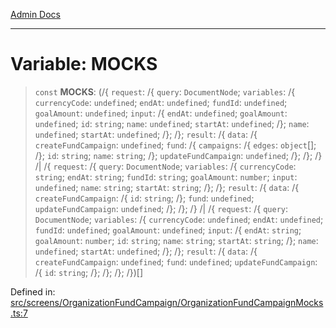[Admin Docs](/)

***

# Variable: MOCKS

> `const` **MOCKS**: (/{ `request`: /{ `query`: `DocumentNode`; `variables`: /{ `currencyCode`: `undefined`; `endAt`: `undefined`; `fundId`: `undefined`; `goalAmount`: `undefined`; `input`: /{ `endAt`: `undefined`; `goalAmount`: `undefined`; `id`: `string`; `name`: `undefined`; `startAt`: `undefined`; /}; `name`: `undefined`; `startAt`: `undefined`; /}; /}; `result`: /{ `data`: /{ `createFundCampaign`: `undefined`; `fund`: /{ `campaigns`: /{ `edges`: `object`[]; /}; `id`: `string`; `name`: `string`; /}; `updateFundCampaign`: `undefined`; /}; /}; /} /| /{ `request`: /{ `query`: `DocumentNode`; `variables`: /{ `currencyCode`: `string`; `endAt`: `string`; `fundId`: `string`; `goalAmount`: `number`; `input`: `undefined`; `name`: `string`; `startAt`: `string`; /}; /}; `result`: /{ `data`: /{ `createFundCampaign`: /{ `id`: `string`; /}; `fund`: `undefined`; `updateFundCampaign`: `undefined`; /}; /}; /} /| /{ `request`: /{ `query`: `DocumentNode`; `variables`: /{ `currencyCode`: `undefined`; `endAt`: `undefined`; `fundId`: `undefined`; `goalAmount`: `undefined`; `input`: /{ `endAt`: `string`; `goalAmount`: `number`; `id`: `string`; `name`: `string`; `startAt`: `string`; /}; `name`: `undefined`; `startAt`: `undefined`; /}; /}; `result`: /{ `data`: /{ `createFundCampaign`: `undefined`; `fund`: `undefined`; `updateFundCampaign`: /{ `id`: `string`; /}; /}; /}; /})[]

Defined in: [src/screens/OrganizationFundCampaign/OrganizationFundCampaignMocks.ts:7](https://github.com/PalisadoesFoundation/talawa-admin/blob/main/src/screens/OrganizationFundCampaign/OrganizationFundCampaignMocks.ts#L7)
